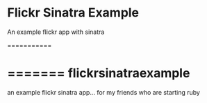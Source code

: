 Flickr Sinatra Example
===========

An example flickr app with sinatra

===========

=======
flickrsinatraexample
====================

an example flickr sinatra app... for my friends who are starting ruby

